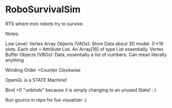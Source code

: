 # RoboSurvivalSim
RTS where mini robots try to survive.

Notes:


Low Level:
Vertex Array Objects (VAOs): Store Data about 3D model. 0->16 slots. Each slot = Attribute List.
                          An Array[16] of type List<VBO> essentially.
Vertex Buffer Objects (VBOs): Data, essentially a list of numbers. Can mean literally anything



Winding Order =Counter Clockwise


OpenGL is a STATE Machine!

Bind =0 "unbinds" because it is simply changing to an unused State! : )




Run gource in repo for fun visualizer :)